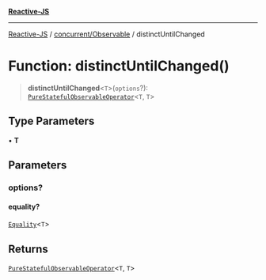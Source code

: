 [**Reactive-JS**](../../../README.md)

***

[Reactive-JS](../../../README.md) / [concurrent/Observable](../README.md) / distinctUntilChanged

# Function: distinctUntilChanged()

> **distinctUntilChanged**\<`T`\>(`options`?): [`PureStatefulObservableOperator`](../type-aliases/PureStatefulObservableOperator.md)\<`T`, `T`\>

## Type Parameters

• **T**

## Parameters

### options?

#### equality?

[`Equality`](../../../functions/type-aliases/Equality.md)\<`T`\>

## Returns

[`PureStatefulObservableOperator`](../type-aliases/PureStatefulObservableOperator.md)\<`T`, `T`\>
